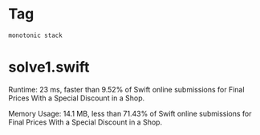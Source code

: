 # Tag

`monotonic stack`

# solve1.swift

Runtime: 23 ms, faster than 9.52% of Swift online submissions for Final Prices With a Special Discount in a Shop.

Memory Usage: 14.1 MB, less than 71.43% of Swift online submissions for Final Prices With a Special Discount in a Shop.
